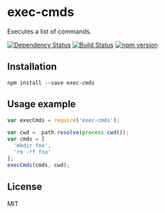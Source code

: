 # exec-cmds

Executes a list of commands.

[![Dependency Status](https://david-dm.org/zkochan/exec-cmds/status.svg?style=flat)](https://david-dm.org/zkochan/exec-cmds)
[![Build Status](http://img.shields.io/travis/zkochan/exec-cmds.svg?style=flat)](https://travis-ci.org/zkochan/exec-cmds)
[![npm version](https://badge.fury.io/js/exec-cmds.svg)](http://badge.fury.io/js/exec-cmds)


## Installation

```
npm install --save exec-cmds
```


## Usage example

```js
var execCmds = require('exec-cmds');

var cwd =  path.resolve(process.cwd());
var cmds = [
  'mkdir foo',
  'rm -rf foo'
];
execCmds(cmds, cwd);
```


## License

MIT
